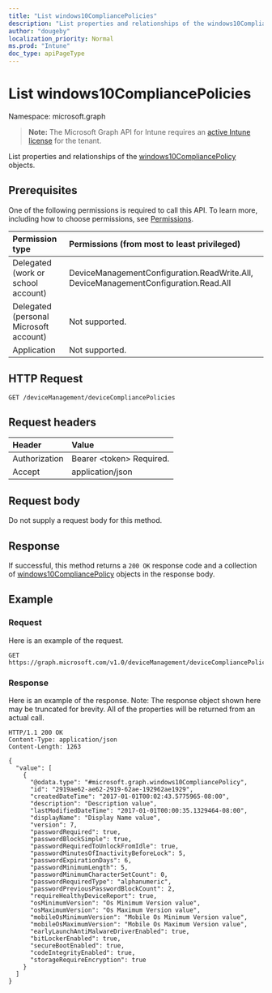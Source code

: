 ```yaml
---
title: "List windows10CompliancePolicies"
description: "List properties and relationships of the windows10CompliancePolicy objects."
author: "dougeby"
localization_priority: Normal
ms.prod: "Intune"
doc_type: apiPageType
---
```


# List windows10CompliancePolicies

Namespace: microsoft.graph

> **Note:** The Microsoft Graph API for Intune requires an [active Intune license](https://go.microsoft.com/fwlink/?linkid=839381) for the tenant.

List properties and relationships of the [windows10CompliancePolicy](../resources/intune-deviceconfig-windows10compliancepolicy.md) objects.

## Prerequisites
One of the following permissions is required to call this API. To learn more, including how to choose permissions, see [Permissions](/graph/permissions-reference).

|Permission type|Permissions (from most to least privileged)|
|:---|:---|
|Delegated (work or school account)|DeviceManagementConfiguration.ReadWrite.All, DeviceManagementConfiguration.Read.All|
|Delegated (personal Microsoft account)|Not supported.|
|Application|Not supported.|

## HTTP Request
<!-- {
  "blockType": "ignored"
}
-->
``` http
GET /deviceManagement/deviceCompliancePolicies
```

## Request headers
|Header|Value|
|:---|:---|
|Authorization|Bearer &lt;token&gt; Required.|
|Accept|application/json|

## Request body
Do not supply a request body for this method.

## Response
If successful, this method returns a `200 OK` response code and a collection of [windows10CompliancePolicy](../resources/intune-deviceconfig-windows10compliancepolicy.md) objects in the response body.

## Example

### Request
Here is an example of the request.
``` http
GET https://graph.microsoft.com/v1.0/deviceManagement/deviceCompliancePolicies
```

### Response
Here is an example of the response. Note: The response object shown here may be truncated for brevity. All of the properties will be returned from an actual call.
``` http
HTTP/1.1 200 OK
Content-Type: application/json
Content-Length: 1263

{
  "value": [
    {
      "@odata.type": "#microsoft.graph.windows10CompliancePolicy",
      "id": "2919ae62-ae62-2919-62ae-192962ae1929",
      "createdDateTime": "2017-01-01T00:02:43.5775965-08:00",
      "description": "Description value",
      "lastModifiedDateTime": "2017-01-01T00:00:35.1329464-08:00",
      "displayName": "Display Name value",
      "version": 7,
      "passwordRequired": true,
      "passwordBlockSimple": true,
      "passwordRequiredToUnlockFromIdle": true,
      "passwordMinutesOfInactivityBeforeLock": 5,
      "passwordExpirationDays": 6,
      "passwordMinimumLength": 5,
      "passwordMinimumCharacterSetCount": 0,
      "passwordRequiredType": "alphanumeric",
      "passwordPreviousPasswordBlockCount": 2,
      "requireHealthyDeviceReport": true,
      "osMinimumVersion": "Os Minimum Version value",
      "osMaximumVersion": "Os Maximum Version value",
      "mobileOsMinimumVersion": "Mobile Os Minimum Version value",
      "mobileOsMaximumVersion": "Mobile Os Maximum Version value",
      "earlyLaunchAntiMalwareDriverEnabled": true,
      "bitLockerEnabled": true,
      "secureBootEnabled": true,
      "codeIntegrityEnabled": true,
      "storageRequireEncryption": true
    }
  ]
}
```






